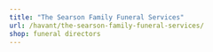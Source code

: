 ```yaml
---
title: "The Searson Family Funeral Services"
url: /havant/the-searson-family-funeral-services/
shop: funeral directors
---
```


